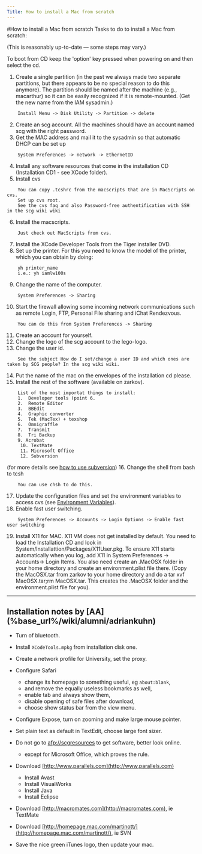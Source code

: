 ```yaml
---
Title: How to install a Mac from scratch
---
```

#How to install a Mac from scratch
Tasks to do to install a Mac from scratch:

(This is reasonably up-to-date &mdash; some steps may vary.)

To boot from CD keep the 'option' key pressed when powering on and then select the cd. 

1.  Create a single partition (in the past we always made two separate partitions, but there appears to be no special reason to do this anymore).
The partition should be named after the machine (e.g., macarthur) so it can be easily recognized if it is remote-mounted. (Get the new name from the IAM sysadmin.)
```
	Install Menu -> Disk Utility -> Partition -> delete
```
2.  Create an scg account. All the machines should have an account named scg with the right password.
3.  Get the MAC address and mail it to the sysadmin so that automatic DHCP can be set up
```
	System Preferences -> network -> EthernetID
```
4.	Install any software resources that come in the installation CD (Installation CD1 - see XCode folder).
5.  Install cvs
```
	You can copy .tcshrc from the macscripts that are in MacScripts on cvs.
	Set up cvs root.
	See the cvs faq and also Password-free authentification with SSH in the scg wiki wiki
```
6.  Install the macscripts.
```
	Just check out MacScripts from cvs.
```
7.  Install the XCode Developer Tools from the Tiger installer DVD.
8.  Set up the printer. For this you need to know the model of the printer, which you can obtain by doing:
```
	yh printer_name 
	i.e.: yh iamlw100s
```
9.  Change the name of the computer.
```
	System Preferences -> Sharing
```
10.  Start the firewall allowing some incoming network communications such as remote Login, FTP, Personal File sharing and iChat Rendezvous.
```
	You can do this from System Preferences -> Sharing
```
11. Create an account for yourself.
12. Change the logo of the scg account to the lego-logo.
13. Change the user id.
```
	See the subject How do I set/change a user ID and which ones are taken by SCG people? In the scg wiki wiki.
```
14.  Put the name of the mac on the envelopes of the installation cd please.
15.  Install the rest of the software (available on zarkov).
```
	List of the most importat things to install:
	1.  Developer tools (point 6. 
	2.  Remote Editor
	3.  BBEdit
	4.  Graphic converter
	5.  Tek (MacTex) + texshop
	6.  Omnigraffle
	7.  Transmit
	8.  Tri Backup
	9. Acrobat
     10. TextMate
     11. Microsoft Office 
     12. Subversion 
```
(for more details see [how to use subversion](%base_url%/wiki/howtos/howtousesubversion))
16. Change the shell from bash to tcsh
```
	You can use chsh to do this.
```
17. Update the configuration files and set the environment variables to access cvs (see  [Environment Variables](http://scgwiki.iam.unibe.ch:8080/SCG/501)).
18. Enable fast user switching.
```
	System Preferences -> Accounts -> Login Options -> Enable fast user switching
```
19. Install X11 for MAC. X11 VM  does not get installed by default. You need to load the Installation CD and look in System/Installattion/Packages/X11User.pkg.
To ensure X11 starts automatically when you log, add X11 in System Preferences -> Accounts-> Login Items. You also need create an .MacOSX folder in your home directory and create an environment.plist file there. (Copy the MacOSX.tar from zarkov to your home directory and do a tar xvf MacOSX.tar;rm MacOSX.tar. This creates the .MacOSX folder and the environment.plist file for you).


---

<h2>Installation notes by [AA](%base_url%/wiki/alumni/adriankuhn)</h2>


-  Turn of bluetooth.
-  Install <code>XCodeTools.mpkg</code> from installation disk one.
-  Create a network profile for University, set the proxy.
-  Configure Safari
	-  change its homepage to something useful, eg <code>about:blank</code>,
	-  and remove the equally useless bookmarks as well,
	-  enable tab and always show them,
	-  disable opening of safe files after download,
	-  choose show status bar from the view menu.

-  Configure Expose, turn on zooming and make large mouse pointer.
-  Set plain text as default in TextEdit, choose large font sizer.
-  Do not go to [afp://scgresources](afp://scgresources) to get software, better look online.
	-  except for Microsoft Office, which proves the rule.

-  Download [http://www.parallels.com](http://www.parallels.com)
	-  Install Avast
	-  Install VisualWorks
	-  Install Java
	-  Install Eclipse

-  Download [http://macromates.com](http://macromates.com), ie TextMate
-  Download [http://homepage.mac.com/martinott/](http://homepage.mac.com/martinott/), ie SVN
-  Save the nice green iTunes logo, then update your mac.
